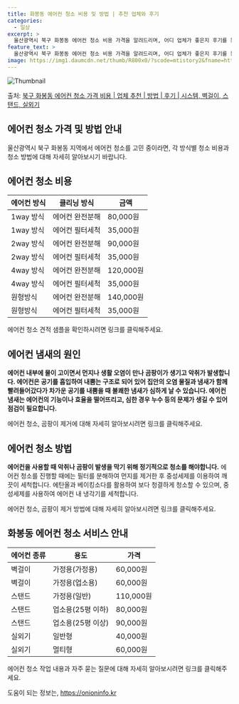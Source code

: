```yaml
---
title: 화봉동 에어컨 청소 비용 및 방법 | 추천 업체와 후기
categories:
  - 일상
excerpt: >
  울산광역시 북구 화봉동 에어컨 청소 비용 가격을 알려드리며, 어디 업체가 좋은지 후기를 통해 알아보겠습니다. 현재 글에서는 시스템, 벽걸이, 스탠드, 실외기 각각에 대해 청소 비용이 나와 있으니 참고하시면 되겠습니다. 에어컨 분해 청소 방법 보기 👈 클릭셀프 에어컨 청소 방법 보기👈 클릭북구 화봉동 에어컨 청소 비용시스템에어컨 방식클리닝방식금액1way 방식에어컨 완전분해80,000원1way 방식에어컨 필터세척35,000원2way 방식에어컨 완전분해90,000원2way 방식에어컨 필터세척35,000원4way 방식에어컨 완전분해120,000원4way 방식에어컨 필터세척35,000원원형방식에어컨 완전분해140,000원원형방식에어컨 필터세척35,000원에어컨 청소 견적 샘플 보기 👈 클릭에어컨 냄새의 원인에어컨..
feature_text: >
  울산광역시 북구 화봉동 에어컨 청소 비용 가격을 알려드리며, 어디 업체가 좋은지 후기를 통해 알아보겠습니다. 현재 글에서는 시스템, 벽걸이, 스탠드, 실외기 각각에 대해 청소 비용이 나와 있으니 참고하시면 되겠습니다. 에어컨 분해 청소 방법 보기 👈 클릭셀프 에어컨 청소 방법 보기👈 클릭북구 화봉동 에어컨 청소 비용시스템에어컨 방식클리닝방식금액1way 방식에어컨 완전분해80,000원1way 방식에어컨 필터세척35,000원2way 방식에어컨 완전분해90,000원2way 방식에어컨 필터세척35,000원4way 방식에어컨 완전분해120,000원4way 방식에어컨 필터세척35,000원원형방식에어컨 완전분해140,000원원형방식에어컨 필터세척35,000원에어컨 청소 견적 샘플 보기 👈 클릭에어컨 냄새의 원인에어컨..
image: https://img1.daumcdn.net/thumb/R800x0/?scode=mtistory2&fname=https%3A%2F%2Fblog.kakaocdn.net%2Fdn%2Fr39dw%2FbtsHxGkrFGe%2FoqB0HBzn24RzuLEEh1uKKk%2Fimg.webp
---
```


![Thumbnail](https://img1.daumcdn.net/thumb/R800x0/?scode=mtistory2&fname=https%3A%2F%2Fblog.kakaocdn.net%2Fdn%2Fr39dw%2FbtsHxGkrFGe%2FoqB0HBzn24RzuLEEh1uKKk%2Fimg.webp)

<p>출처: <a href="https://onioninfo.kr/entry/%EB%B6%81%EA%B5%AC-%ED%99%94%EB%B4%89%EB%8F%99-%EC%97%90%EC%96%B4%EC%BB%A8-%EC%B2%AD%EC%86%8C-%EA%B0%80%EA%B2%A9-%EB%B9%84%EC%9A%A9-%EC%97%85%EC%B2%B4-%EC%B6%94%EC%B2%9C-%EB%B0%A9%EB%B2%95-%ED%9B%84%EA%B8%B0-%EC%8B%9C%EC%8A%A4%ED%85%9C-%EB%B2%BD%EA%B1%B8%EC%9D%B4-%EC%8A%A4%ED%83%A0%EB%93%9C-%EC%8B%A4%EC%99%B8%EA%B8%B0" rel="dofollow">북구 화봉동 에어컨 청소 가격 비용 | 업체 추천 | 방법 | 후기 | 시스템, 벽걸이, 스탠드, 실외기</a> </p>

## 에어컨 청소 가격 및 방법 안내

울산광역시 북구 화봉동 지역에서 에어컨 청소를 고민 중이라면, 각 방식별 청소 비용과 청소 방법에 대해 자세히 알아보시기 바랍니다.

## 에어컨 청소 비용

**에어컨 방식** | **클리닝 방식** | **금액**  
---|---|---  
1way 방식 | 에어컨 완전분해 | 80,000원  
1way 방식 | 에어컨 필터세척 | 35,000원  
2way 방식 | 에어컨 완전분해 | 90,000원  
2way 방식 | 에어컨 필터세척 | 35,000원  
4way 방식 | 에어컨 완전분해 | 120,000원  
4way 방식 | 에어컨 필터세척 | 35,000원  
원형방식 | 에어컨 완전분해 | 140,000원  
원형방식 | 에어컨 필터세척 | 35,000원  
  
에어컨 청소 견적 샘플을 확인하시려면 링크를 클릭해주세요.

## **에어컨 냄새의 원인**

**에어컨 내부에 물이 고이면서 먼지나 생활 오염이 만나 곰팡이가 생기고 악취가 발생합니다. 에어컨은 공기를 흡입하여 내뿜는 구조로 되어
있어 집안의 오염 물질과 냄새가 함께 빨려들어갔다가 차가운 공기를 내뿜을 때 불쾌한 냄새가 심하게 날 수 있습니다. 에어컨 냄새는 에어컨의
기능이나 효율을 떨어뜨리고, 심한 경우 누수 등의 문제가 생길 수 있어 점검이 필요합니다.**

에어컨 청소, 곰팡이 제거에 대해 자세히 알아보시려면 링크를 클릭해주세요.

## **에어컨 청소 방법**

**에어컨을 사용할 때 악취나 곰팡이 발생을 막기 위해 정기적으로 청소를 해야합니다.** 에어컨 청소를 진행할 때에는 필터를 분해하여 먼지를
제거한 후 중성세제를 이용하여 깨끗이 세척합니다. 에탄올과 베이킹소다를 활용하여 보다 청결하게 청소할 수 있으며, 중성세제를 사용하여 에어컨
내 냉각기를 세척합니다.

에어컨 청소, 곰팡이 제거 방법에 대해 자세히 알아보시려면 링크를 클릭해주세요.

## **화봉동 에어컨 청소 서비스 안내**

**에어컨 종류** | **용도** | **가격**  
---|---|---  
벽걸이 | 가정용(가정용) | 60,000원  
벽걸이 | 가정용(업소용) | 60,000원  
스탠드 | 가정용(일반) | 110,000원  
스탠드 | 업소용(25평 이하) | 80,000원  
스탠드 | 업소용(25평 이상) | 90,000원  
실외기 | 일반형 | 40,000원  
실외기 | 멀티형 | 60,000원  
  
에어컨 청소 작업 내용과 자주 묻는 질문에 대해 자세히 알아보시려면 링크를 클릭해주세요.



 

도움이 되는 정보는, <a href="https://onioninfo.kr" rel="dofollow">https://onioninfo.kr</a>


